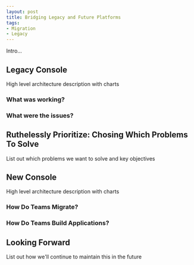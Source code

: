 ```yaml
---
layout: post
title: Bridging Legacy and Future Platforms
tags:
- Migration
- Legacy
---
```


Intro...

## Legacy Console

High level architecture description with charts

### What was working?

### What were the issues?

## Ruthelessly Prioritize: Chosing Which Problems To Solve

List out which problems we want to solve and key objectives

## New Console

High level architecture description with charts

### How Do Teams Migrate?

### How Do Teams Build Applications?

## Looking Forward

List out how we'll continue to maintain this in the future
